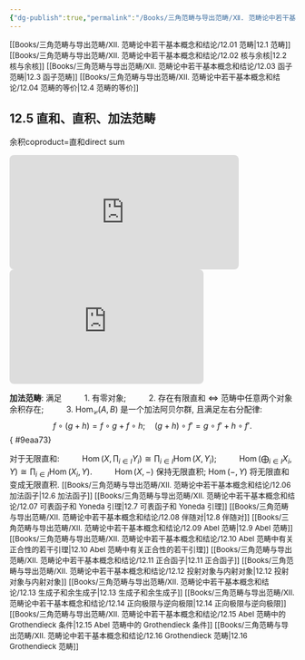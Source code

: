 ```yaml
---
{"dg-publish":true,"permalink":"/Books/三角范畴与导出范畴/Ⅻ. 范畴论中若干基本概念和结论/12.05 直和、直积、加法范畴/","dgPassFrontmatter":true,"created":"2024-07-06T09:51:16.572+08:00","updated":"2024-09-03T10:23:27.803+08:00"}
---
```


<font size="2"> [[Books/三角范畴与导出范畴/Ⅻ. 范畴论中若干基本概念和结论/12.01 范畴\|12.1 范畴]]   </font>
<font size="2"> [[Books/三角范畴与导出范畴/Ⅻ. 范畴论中若干基本概念和结论/12.02 核与余核\|12.2 核与余核]]   </font>
<font size="2"> [[Books/三角范畴与导出范畴/Ⅻ. 范畴论中若干基本概念和结论/12.03 函子范畴\|12.3 函子范畴]]   </font>
<font size="2"> [[Books/三角范畴与导出范畴/Ⅻ. 范畴论中若干基本概念和结论/12.04 范畴的等价\|12.4 范畴的等价]]  </font>
## 12.5 直和、直积、加法范畴

余积coproduct=直和direct sum

<iframe class="quiver-embed" src="https://q.uiver.app/#q=WzAsNCxbMSwwLCJYX2kiXSxbMSwxLCJcXGJpZ29wbHVzIFhfaSJdLFsyLDEsIlkiXSxbMCwxLCJhXzF4XzErLi4uK2FfbnhfbiJdLFswLDEsImVfaSIsMl0sWzAsMiwiZl9pIl0sWzEsMiwiZiIsMl0sWzMsMSwiIiwwLHsibGV2ZWwiOjIsInN0eWxlIjp7ImhlYWQiOnsibmFtZSI6Im5vbmUifX19XV0=&embed" width="404" height="202" style="border-radius: 8px; border: none;"></iframe>

<iframe class="quiver-embed" src="https://q.uiver.app/#q=WzAsNCxbMSwwLCJYX2kiXSxbMSwxLCJcXHByb2QgWF9pIl0sWzIsMSwiWSJdLFswLDEsIihhXzEsLi4uLGFfbikiXSxbMSwwLCJwX2kiXSxbMiwwLCJnX2kiLDJdLFsyLDEsImciXSxbMywxLCIiLDAseyJsZXZlbCI6Miwic3R5bGUiOnsiaGVhZCI6eyJuYW1lIjoibm9uZSJ9fX1dXQ==&embed" width="342" height="202" style="border-radius: 8px; border: none;"></iframe>

**加法范畴**: 满足
$\qquad$ 1. 有零对象;
$\qquad$ 2. 存在有限直和 $\iff$ 范畴中任意两个对象余积存在;
$\qquad$ 3.  $\mathrm{Hom}_{\mathscr{C}}(A,B)$ 是一个加法阿贝尔群, 且满足左右分配律:
$$f\circ(g+h)=f\circ g+f\circ h;\quad (g+h)\circ f'=g\circ f'+h\circ f'.$$
{ #9eaa73}


对于无限直和:
$\qquad$  $\operatorname{Hom}(   X,\displaystyle\prod_{i \in I}Y_i  )\cong\displaystyle\prod_{i \in I}\operatorname{Hom}(X,Y_i)$;
$\qquad$  $\operatorname{Hom}(\displaystyle\bigoplus_{i \in I}X_i,Y)\cong\displaystyle\prod_{i \in I}\operatorname{Hom}(X_i,Y)$.
$\qquad$  $\operatorname{Hom}(X,-)$ 保持无限直积; $\operatorname{Hom}(-,Y)$ 将无限直和变成无限直积.
<font size="2"> [[Books/三角范畴与导出范畴/Ⅻ. 范畴论中若干基本概念和结论/12.06 加法函子\|12.6 加法函子]]   </font>
<font size="2"> [[Books/三角范畴与导出范畴/Ⅻ. 范畴论中若干基本概念和结论/12.07 可表函子和 Yoneda 引理\|12.7 可表函子和 Yoneda 引理]]   </font>
<font size="2"> [[Books/三角范畴与导出范畴/Ⅻ. 范畴论中若干基本概念和结论/12.08 伴随对\|12.8 伴随对]]   </font>
<font size="2"> [[Books/三角范畴与导出范畴/Ⅻ. 范畴论中若干基本概念和结论/12.09 Abel 范畴\|12.9 Abel 范畴]]   </font>
<font size="2"> [[Books/三角范畴与导出范畴/Ⅻ. 范畴论中若干基本概念和结论/12.10 Abel 范畴中有关正合性的若干引理\|12.10 Abel 范畴中有关正合性的若干引理]]   </font>
<font size="2"> [[Books/三角范畴与导出范畴/Ⅻ. 范畴论中若干基本概念和结论/12.11 正合函子\|12.11 正合函子]]   </font>
<font size="2"> [[Books/三角范畴与导出范畴/Ⅻ. 范畴论中若干基本概念和结论/12.12 投射对象与内射对象\|12.12 投射对象与内射对象]]  </font>
<font size="2"> [[Books/三角范畴与导出范畴/Ⅻ. 范畴论中若干基本概念和结论/12.13 生成子和余生成子\|12.13 生成子和余生成子]]   </font>
<font size="2"> [[Books/三角范畴与导出范畴/Ⅻ. 范畴论中若干基本概念和结论/12.14 正向极限与逆向极限\|12.14 正向极限与逆向极限]]   </font>
<font size="2"> [[Books/三角范畴与导出范畴/Ⅻ. 范畴论中若干基本概念和结论/12.15 Abel 范畴中的 Grothendieck 条件\|12.15 Abel 范畴中的 Grothendieck 条件]]   </font>
<font size="2"> [[Books/三角范畴与导出范畴/Ⅻ. 范畴论中若干基本概念和结论/12.16 Grothendieck 范畴\|12.16 Grothendieck 范畴]]  </font>